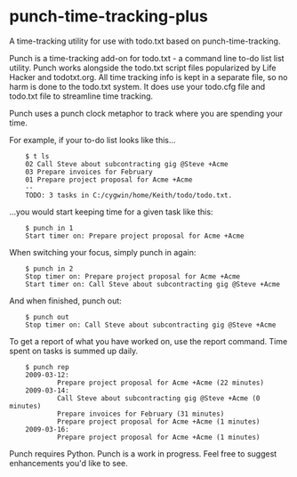 punch-time-tracking-plus
========================

A time-tracking utility for use with todo.txt based on punch-time-tracking.

Punch is a time-tracking add-on for todo.txt - a command line to-do list list utility. Punch works alongside the todo.txt script files popularized by Life Hacker and todotxt.org. All time tracking info is kept in a separate file, so no harm is done to the todo.txt system. It does use your todo.cfg file and todo.txt file to streamline time tracking.

Punch uses a punch clock metaphor to track where you are spending your time.

For example, if your to-do list looks like this...

        $ t ls
        02 Call Steve about subcontracting gig @Steve +Acme
        03 Prepare invoices for February
        01 Prepare project proposal for Acme +Acme
        --
        TODO: 3 tasks in C:/cygwin/home/Keith/todo/todo.txt.

...you would start keeping time for a given task like this:

        $ punch in 1
        Start timer on: Prepare project proposal for Acme +Acme

When switching your focus, simply punch in again:

        $ punch in 2
        Stop timer on: Prepare project proposal for Acme +Acme
        Start timer on: Call Steve about subcontracting gig @Steve +Acme

And when finished, punch out:

        $ punch out
        Stop timer on: Call Steve about subcontracting gig @Steve +Acme

To get a report of what you have worked on, use the report command. Time spent on tasks is summed up daily.

        $ punch rep
        2009-03-12:
                Prepare project proposal for Acme +Acme (22 minutes)
        2009-03-14:
                Call Steve about subcontracting gig @Steve +Acme (0 minutes)
                Prepare invoices for February (31 minutes)
                Prepare project proposal for Acme +Acme (1 minutes)
        2009-03-16:
                Prepare project proposal for Acme +Acme (1 minutes)

Punch requires Python. Punch is a work in progress. Feel free to suggest enhancements you'd like to see.

